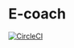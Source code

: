 # E-coach
[![CircleCI](https://circleci.com/gh/jamesbrooks94/bltc_db.svg?style=svg)](https://circleci.com/gh/jamesbrooks94/bltc_db)
